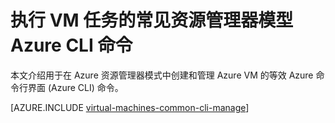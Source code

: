 <properties
	pageTitle="VM 任务的基本 Azure CLI 命令 | Azure"
	description="用于在 Azure 资源管理器和 Azure 服务管理模式下创建和管理 Azure VM 的基本 Azure CLI 命令"
	services="virtual-machines-windows"
	documentationCenter=""
	authors="dlepow"
	manager="timlt"
	editor=""
	tags="azure-resource-manager,azure-service-management"/>

<tags
	ms.service="virtual-machines-windows"
	ms.date="08/23/2016"
	wacn.date="10/25/2016"/>


# 执行 VM 任务的常见资源管理器模型 Azure CLI 命令

本文介绍用于在 Azure 资源管理器模式中创建和管理 Azure VM 的等效 Azure 命令行界面 (Azure CLI) 命令。

[AZURE.INCLUDE [virtual-machines-common-cli-manage](../../includes/virtual-machines-common-cli-manage.md)]

<!---HONumber=Mooncake_0215_2016-->